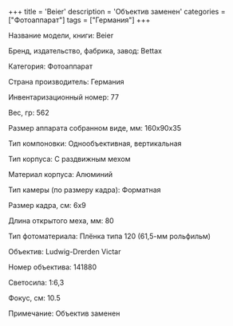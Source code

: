 +++
title = 'Beier'
description = 'Объектив заменен'
categories = ["Фотоаппарат"]
tags = ["Германия"]
+++

Название модели, книги: Beier

Бренд, издательство, фабрика, завод: Bettax

Категория: Фотоаппарат

Страна производитель: Германия

Инвентаризационный номер: 77

Вес, гр: 562

Размер аппарата  собранном виде, мм: 160х90х35

Тип компоновки: Однообъективная, вертикальная

Тип корпуса: С раздвижным мехом

Материал корпуса: Алюминий

Тип камеры (по размеру кадра): Форматная

Размер кадра, см: 6х9

Длина открытого меха, мм: 80

Тип фотоматериала: Плёнка типа 120 (61,5-мм рольфильм)

Объектив: Ludwig-Drerden
Victar

Номер объектива: 141880

Светосила: 1:6,3

Фокус, см: 10.5

Примечание: Объектив заменен

